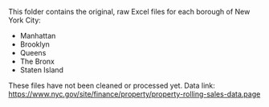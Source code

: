 This folder contains the original, raw Excel files for each borough of New York City:
- Manhattan
- Brooklyn
- Queens
- The Bronx
- Staten Island

These files have not been cleaned or processed yet.
Data link: https://www.nyc.gov/site/finance/property/property-rolling-sales-data.page
